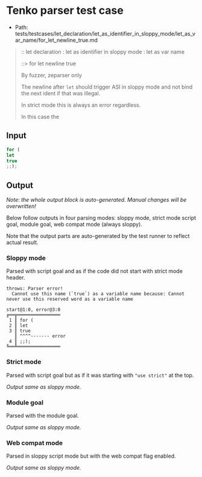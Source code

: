 # Tenko parser test case

- Path: tests/testcases/let_declaration/let_as_identifier_in_sloppy_mode/let_as_var_name/for_let_newline_true.md

> :: let declaration : let as identifier in sloppy mode : let as var name
>
> ::> for let newline true
>
> By fuzzer, zeparser only
>
> The newline after `let` should trigger ASI in sloppy mode and not bind the next ident if that was illegal.
>
> In strict mode this is always an error regardless.
>
> In this case the 

## Input

`````js
for (
let
true
;;);
`````

## Output

_Note: the whole output block is auto-generated. Manual changes will be overwritten!_

Below follow outputs in four parsing modes: sloppy mode, strict mode script goal, module goal, web compat mode (always sloppy).

Note that the output parts are auto-generated by the test runner to reflect actual result.

### Sloppy mode

Parsed with script goal and as if the code did not start with strict mode header.

`````
throws: Parser error!
  Cannot use this name (`true`) as a variable name because: Cannot never use this reserved word as a variable name

start@1:0, error@3:0
╔══╦════════════════
 1 ║ for (
 2 ║ let
 3 ║ true
   ║ ^^^^------- error
 4 ║ ;;);
╚══╩════════════════

`````

### Strict mode

Parsed with script goal but as if it was starting with `"use strict"` at the top.

_Output same as sloppy mode._

### Module goal

Parsed with the module goal.

_Output same as sloppy mode._

### Web compat mode

Parsed in sloppy script mode but with the web compat flag enabled.

_Output same as sloppy mode._
